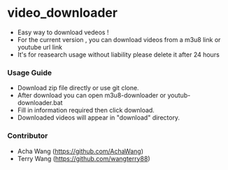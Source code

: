# video_downloader
* Easy way to download vedeos ! 
* For the current version , you can download videos from a m3u8 link or youtube url link
* It's for reasearch usage without liability please delete it after 24 hours 

### Usage Guide
* Download zip file directly or use git clone.
* After download you can open m3u8-downloader or youtub-downloader.bat 
* Fill in information required then click download.
* Downloaded videos will appear in "download" directory.

### Contributor
* Acha Wang (https://github.com/AchaWang)
* Terry Wang (https://github.com/wangterry88)
